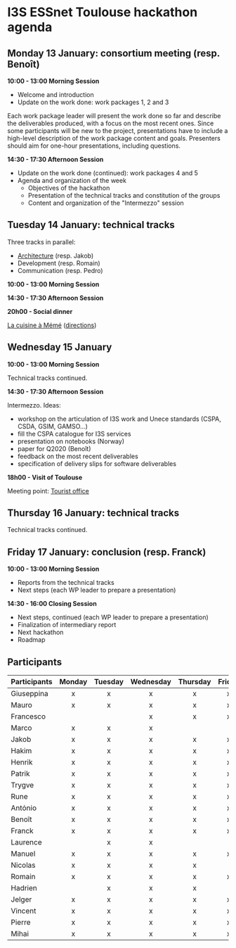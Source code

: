 # I3S ESSnet Toulouse hackathon agenda


## Monday 13 January: consortium meeting (resp. Benoît)

**10:00 - 13:00 Morning Session**

  * Welcome and introduction
  * Update on the work done: work packages 1, 2 and 3

Each work package leader will present the work done so far and describe the deliverables produced, with a focus on the most recent ones. Since some participants will be new to the project, presentations have to include a high-level description of the work package content and goals. Presenters should aim for one-hour presentations, including questions.

**14:30 - 17:30 Afternoon Session**

  * Update on the work done (continued): work packages 4 and 5
  * Agenda and organization of the week
    * Objectives of the hackathon
    * Presentation of the technical tracks and constitution of the groups
    * Content and organization of the "Intermezzo" session


## Tuesday 14 January: technical tracks

Three tracks in parallel:
  * [Architecture](http://tiny.cc/archtoulouse) (resp. Jakob)
  * Development (resp. Romain)
  * Communication (resp. Pedro)

**10:00 - 13:00 Morning Session**

**14:30 - 17:30 Afternoon Session**

**20h00 - Social dinner**

[La cuisine à Mémé](http://lacuisineameme.fr/) ([directions](https://www.google.fr/maps/place/17+Rue+des+Couteliers,+31000+Toulouse/@43.5984319,1.4395618,17z/data=!3m1!4b1!4m5!3m4!1s0x12aebb7d17b6de71:0x80122c5fb4ec0f6b!8m2!3d43.598428!4d1.4417505))

## Wednesday 15 January

**10:00 - 13:00 Morning Session**

Technical tracks continued.

**14:30 - 17:30 Afternoon Session**

Intermezzo. Ideas:

  * workshop on the articulation of I3S work and Unece standards (CSPA, CSDA, GSIM, GAMSO…)
  * fill the CSPA catalogue for I3S services
  * presentation on notebooks (Norway)
  * paper for Q2020 (Benoît)
  * feedback on the most recent deliverables
  * specification of delivery slips for software deliverables

**18h00 - Visit of Toulouse**

Meeting point: [Tourist office](https://www.google.fr/maps/place/Office+de+tourisme/@43.6044579,1.4440195,18z/data=!4m5!3m4!1s0x12aebc9e7598c3a1:0xd4ff6c181127e08c!8m2!3d43.604477!4d1.4448349)

## Thursday 16 January: technical tracks

Technical tracks continued.


## Friday 17 January: conclusion (resp. Franck)

**10:00 - 13:00 Morning Session**

  * Reports from the technical tracks
  * Next steps (each WP leader to prepare a presentation)

**14:30 - 16:00 Closing Session**

  * Next steps, continued (each WP leader to prepare a presentation)
  * Finalization of intermediary report
  * Next hackathon
  * Roadmap


## Participants

| Participants | Monday | Tuesday | Wednesday | Thursday | Friday |
|---|:-:|:-:|:-:|:-:|:-:|
| Giuseppina | x | x | x | x | x |
| Mauro | x | x | x | x | x |
| Francesco |   |   | x | x | x |
| Marco | x | x | x |   |   |
| Jakob | x | x | x | x | x |
| Hakim | x | x | x | x | x |
| Henrik | x | x | x | x | x |
| Patrik | x | x | x | x | x |
| Trygve | x | x | x | x | x |
| Rune | x | x | x | x | x |
| Antόnio | x | x | x | x | x |
| Benoît | x | x | x | x | x |
| Franck | x | x | x | x | x |
| Laurence |   | x | x |  |   |
| Manuel | x | x | x | x | x |
| Nicolas | x | x | x | x |   |
| Romain | x | x | x | x | x |
| Hadrien |   | x | x | x |   |
| Jelger | x | x | x | x | x |
| Vincent | x | x | x | x | x |
| Pierre | x | x | x | x | x |
| Mihai | x | x | x | x | x |